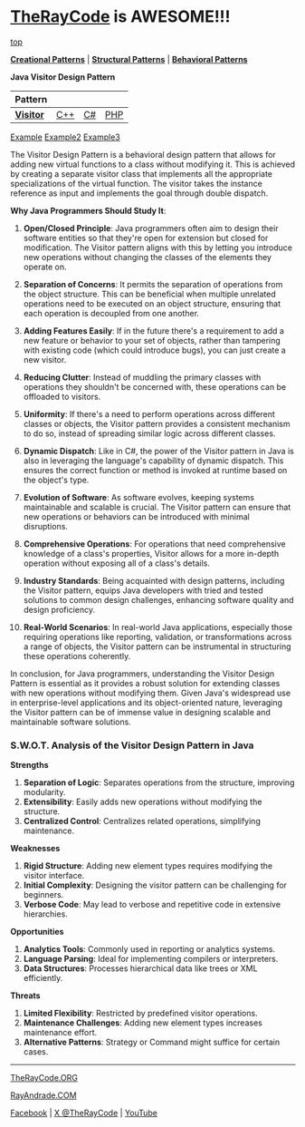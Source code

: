 # [TheRayCode](../../../README.md) is AWESOME!!!

[top](../README.md)

**[Creational Patterns](../../Creational/README.md)** | **[Structural Patterns](../../Structural/README.md)** | **[Behavioral Patterns](../README.md)**

**Java Visitor Design Pattern**

|Pattern|   |   |   |
|---|---|---|---|
| [**Visitor**](README.md) | [C++](../../../CPP/Behavioral/Visitor/README.md) | [C#](../../../Csharp/Behavioral/Visitor/README.md) | [PHP](../../../PHP/Behavioral/Visitor/README.md) |

[Example](Example/README.md) [Example2](Example2/README.md) [Example3](Example3/README.md)


The Visitor Design Pattern is a behavioral design pattern that allows for adding new virtual functions to a class without modifying it. This is achieved by creating a separate visitor class that implements all the appropriate specializations of the virtual function. The visitor takes the instance reference as input and implements the goal through double dispatch.

**Why Java Programmers Should Study It**:

1. **Open/Closed Principle**: Java programmers often aim to design their software entities so that they're open for extension but closed for modification. The Visitor pattern aligns with this by letting you introduce new operations without changing the classes of the elements they operate on.

2. **Separation of Concerns**: It permits the separation of operations from the object structure. This can be beneficial when multiple unrelated operations need to be executed on an object structure, ensuring that each operation is decoupled from one another.

3. **Adding Features Easily**: If in the future there's a requirement to add a new feature or behavior to your set of objects, rather than tampering with existing code (which could introduce bugs), you can just create a new visitor.

4. **Reducing Clutter**: Instead of muddling the primary classes with operations they shouldn't be concerned with, these operations can be offloaded to visitors.

5. **Uniformity**: If there's a need to perform operations across different classes or objects, the Visitor pattern provides a consistent mechanism to do so, instead of spreading similar logic across different classes.

6. **Dynamic Dispatch**: Like in C#, the power of the Visitor pattern in Java is also in leveraging the language's capability of dynamic dispatch. This ensures the correct function or method is invoked at runtime based on the object's type.

7. **Evolution of Software**: As software evolves, keeping systems maintainable and scalable is crucial. The Visitor pattern can ensure that new operations or behaviors can be introduced with minimal disruptions.

8. **Comprehensive Operations**: For operations that need comprehensive knowledge of a class's properties, Visitor allows for a more in-depth operation without exposing all of a class's details.

9. **Industry Standards**: Being acquainted with design patterns, including the Visitor pattern, equips Java developers with tried and tested solutions to common design challenges, enhancing software quality and design proficiency.

10. **Real-World Scenarios**: In real-world Java applications, especially those requiring operations like reporting, validation, or transformations across a range of objects, the Visitor pattern can be instrumental in structuring these operations coherently.

In conclusion, for Java programmers, understanding the Visitor Design Pattern is essential as it provides a robust solution for extending classes with new operations without modifying them. Given Java's widespread use in enterprise-level applications and its object-oriented nature, leveraging the Visitor pattern can be of immense value in designing scalable and maintainable software solutions.

### **S.W.O.T. Analysis of the Visitor Design Pattern in Java**

**Strengths**  
1. **Separation of Logic**: Separates operations from the structure, improving modularity.  
2. **Extensibility**: Easily adds new operations without modifying the structure.  
3. **Centralized Control**: Centralizes related operations, simplifying maintenance.

**Weaknesses**  
1. **Rigid Structure**: Adding new element types requires modifying the visitor interface.  
2. **Initial Complexity**: Designing the visitor pattern can be challenging for beginners.  
3. **Verbose Code**: May lead to verbose and repetitive code in extensive hierarchies.

**Opportunities**  
1. **Analytics Tools**: Commonly used in reporting or analytics systems.  
2. **Language Parsing**: Ideal for implementing compilers or interpreters.  
3. **Data Structures**: Processes hierarchical data like trees or XML efficiently.

**Threats**  
1. **Limited Flexibility**: Restricted by predefined visitor operations.  
2. **Maintenance Challenges**: Adding new element types increases maintenance effort.  
3. **Alternative Patterns**: Strategy or Command might suffice for certain cases.

---


[TheRayCode.ORG](https://www.TheRayCode.org)

[RayAndrade.COM](https://www.RayAndrade.com)

[Facebook](https://www.facebook.com/TheRayCode/) | [X @TheRayCode](https://www.x.com/TheRayCode/) | [YouTube](https://www.youtube.com/TheRayCode/)
